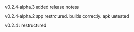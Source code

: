 v0.2.4-alpha.3
added release notess

v0.2.4-alpha.2
app restrctured. builds correctly. apk untested

v0.2.4 : restructured 

